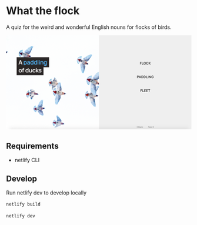 # What the flock

A quiz for the weird and wonderful English nouns for flocks of birds.

![Screenshot of What The Flock webpage](./public/what-the-flock-webpage.png)


## Requirements

* netlify CLI


## Develop

Run netlify dev to develop locally

```
netlify build

netlify dev
```